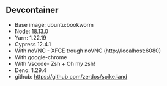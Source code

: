 ## Devcontainer

- Base image: ubuntu:bookworm
- Node: 18.13.0
- Yarn: 1.22.19
- Cypress 12.4.1
- With noVNC - XFCE trough noVNC (http://localhost:6080)
- With google-chrome
- With Vscode- Zsh + Oh my zsh!
- Deno: 1.29.4
- github: https://github.com/zerdos/spike.land
